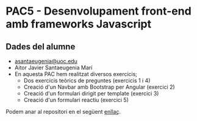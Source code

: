 # PAC5 - Desenvolupament front-end amb frameworks Javascript

## Dades del alumne

- asantaeugenia@uoc.edu
- Aitor Javier Santaeugenia Marí
- En aquesta PAC hem realitzat diversos exercicis;
    - Dos exercicis teòrics de preguntes (exercicis 1 i 4)
    - Creació d'un Navbar amb Bootstrap per Angular (exercici 2)
    - Creació d'un formulari dirigit per template (exercici 3)
    - Creació d'un formulari reactiu (exercici 5)

Podem anar al repositori en el següent [enllaç](https://github.com/AitorSantaeugenia/PAC5_DFFJ).